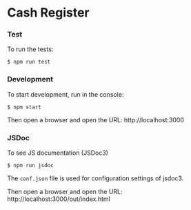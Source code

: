 # Cash Register

### Test

To run the tests:

```console
$ npm run test
```

### Development

To start development, run in the console:
```console
$ npm start
``` 

Then open a browser and open the URL: http://localhost:3000

### JSDoc

To see JS documentation (JSDoc3)

```console
$ npm run jsdoc
```

The `conf.json` file is used for configuration settings of jsdoc3.

Then open a browser and open the URL: http://localhost:3000/out/index.html